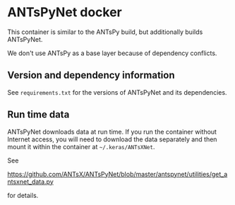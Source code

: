 # ANTsPyNet docker

This container is similar to the ANTsPy build, but additionally builds
ANTsPyNet.

We don't use ANTsPy as a base layer because of dependency conflicts. 


## Version and dependency information

See `requirements.txt` for the versions of ANTsPyNet and its dependencies.


## Run time data

ANTsPyNet downloads data at run time. If you run the container without Internet
access, you will need to download the data separately and then mount it within
the container at `~/.keras/ANTsXNet`.

See 

https://github.com/ANTsX/ANTsPyNet/blob/master/antspynet/utilities/get_antsxnet_data.py

for details.
